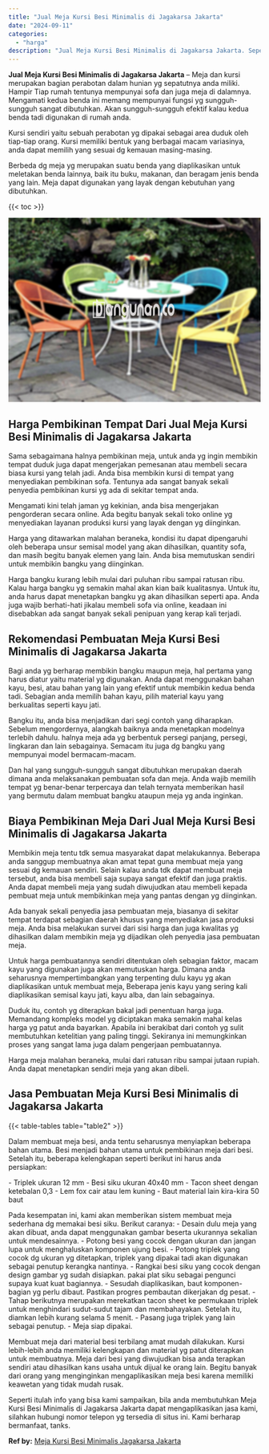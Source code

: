 ```yaml
---
title: "Jual Meja Kursi Besi Minimalis di Jagakarsa Jakarta"
date: "2024-09-11"
categories: 
  - "harga"
description: "Jual Meja Kursi Besi Minimalis di Jagakarsa Jakarta. Seperti itulah info yang bisa kami sampaikan, bila anda membutuhkan Meja Kursi Besi Minimalis di Jagakar..."
---
```


**Jual Meja Kursi Besi Minimalis di Jagakarsa Jakarta** – Meja dan kursi merupakan bagian perabotan dalam hunian yg sepatutnya anda miliki. Hampir Tiap rumah tentunya mempunyai sofa dan juga meja di dalamnya. Mengamati kedua benda ini memang mempunyai fungsi yg sungguh-sungguh sangat dibutuhkan. Akan sungguh-sungguh efektif kalau kedua benda tadi digunakan di rumah anda.

Kursi sendiri yaitu sebuah perabotan yg dipakai sebagai area duduk oleh tiap-tiap orang. Kursi memiliki bentuk yang berbagai macam variasinya, anda dapat memilih yang sesuai dg kemauan masing-masing.

Berbeda dg meja yg merupakan suatu benda yang diaplikasikan untuk meletakan benda lainnya, baik itu buku, makanan, dan beragam jenis benda yang lain. Meja dapat digunakan yang layak dengan kebutuhan yang dibutuhkan.

{{< toc >}}

![Jual Meja Kursi Besi Minimalis di Jagakarsa Jakarta](/images/jual-meja-besi-murah33.png)

## Harga Pembikinan Tempat Dari Jual Meja Kursi Besi Minimalis di Jagakarsa Jakarta

Sama sebagaimana halnya pembikinan meja, untuk anda yg ingin membikin tempat duduk juga dapat mengerjakan pemesanan atau membeli secara biasa kursi yang telah jadi. Anda bisa membikin kursi di tempat yang menyediakan pembikinan sofa. Tentunya ada sangat banyak sekali penyedia pembikinan kursi yg ada di sekitar tempat anda.

Mengamati kini telah jaman yg kekinian, anda bisa mengerjakan pengorderan secara online. Ada begitu banyak sekali toko online yg menyediakan layanan produksi kursi yang layak dengan yg diinginkan.

Harga yang ditawarkan malahan beraneka, kondisi itu dapat dipengaruhi oleh beberapa unsur semisal model yang akan dihasilkan, quantity sofa, dan masih begitu banyak elemen yang lain. Anda bisa memutuskan sendiri untuk membikin bangku yang diinginkan.

Harga bangku kurang lebih mulai dari puluhan ribu sampai ratusan ribu. Kalau harga bangku yg semakin mahal akan kian baik kualitasnya. Untuk itu, anda harus dapat menetapkan bangku yg akan dihasilkan seperti apa. Anda juga wajib berhati-hati jikalau membeli sofa via online, keadaan ini disebabkan ada sangat banyak sekali penipuan yang kerap kali terjadi.

## Rekomendasi Pembuatan Meja Kursi Besi Minimalis di Jagakarsa Jakarta

Bagi anda yg berharap membikin bangku maupun meja, hal pertama yang harus diatur yaitu material yg digunakan. Anda dapat menggunakan bahan kayu, besi, atau bahan yang lain yang efektif untuk membikin kedua benda tadi. Sebagian anda memilih bahan kayu, pilih material kayu yang berkualitas seperti kayu jati.

Bangku itu, anda bisa menjadikan dari segi contoh yang diharapkan. Sebelum mengordernya, alangkah baiknya anda menetapkan modelnya terlebih dahulu. halnya meja ada yg berbentuk persegi panjang, persegi, lingkaran dan lain sebagainya. Semacam itu juga dg bangku yang mempunyai model bermacam-macam.

Dan hal yang sungguh-sungguh sangat dibutuhkan merupakan daerah dimana anda melaksanakan pembuatan sofa dan meja. Anda wajib memilih tempat yg benar-benar terpercaya dan telah ternyata memberikan hasil yang bermutu dalam membuat bangku ataupun meja yg anda inginkan.

## Biaya Pembikinan Meja Dari Jual Meja Kursi Besi Minimalis di Jagakarsa Jakarta

Membikin meja tentu tdk semua masyarakat dapat melakukannya. Beberapa anda sanggup membuatnya akan amat tepat guna membuat meja yang sesuai dg kemauan sendiri. Selain kalau anda tdk dapat membuat meja tersebut, anda bisa membeli saja supaya sangat efektif dan juga praktis. Anda dapat membeli meja yang sudah diwujudkan atau membeli kepada pembuat meja untuk membikinkan meja yang pantas dengan yg diinginkan.

Ada banyak sekali penyedia jasa pembuatan meja, biasanya di sekitar tempat terdapat sebagian daerah khusus yang menyediakan jasa produksi meja. Anda bisa melakukan survei dari sisi harga dan juga kwalitas yg dihasilkan dalam membikin meja yg dijadikan oleh penyedia jasa pembuatan meja.

Untuk harga pembuatannya sendiri ditentukan oleh sebagian faktor, macam kayu yang digunakan juga akan memutuskan harga. Dimana anda seharusnya mempertimbangkan yang terpenting dulu kayu yg akan diaplikasikan untuk membuat meja, Beberapa jenis kayu yang sering kali diaplikasikan semisal kayu jati, kayu alba, dan lain sebagainya.

Duduk itu, contoh yg diterapkan bakal jadi penentuan harga juga. Memandang kompleks model yg diciptakan maka semakin mahal kelas harga yg patut anda bayarkan. Apabila ini berakibat dari contoh yg sulit membutuhkan ketelitian yang paling tinggi. Sekiranya ini memungkinkan proses yang sangat lama juga dalam pengerjaan pembuatannya.

Harga meja malahan beraneka, mulai dari ratusan ribu sampai jutaan rupiah. Anda dapat menetapkan sendiri meja yang akan dibeli.

## Jasa Pembuatan Meja Kursi Besi Minimalis di Jagakarsa Jakarta

{{< table-tables table="table2" >}}

Dalam membuat meja besi, anda tentu seharusnya menyiapkan beberapa bahan utama. Besi menjadi bahan utama untuk pembikinan meja dari besi. Setelah itu, beberapa kelengkapan seperti berikut ini harus anda persiapkan:

\- Triplek ukuran 12 mm - Besi siku ukuran 40x40 mm - Tacon sheet dengan ketebalan 0,3 - Lem fox cair atau lem kuning - Baut material lain kira-kira 50 baut

Pada kesempatan ini, kami akan memberikan sistem membuat meja sederhana dg memakai besi siku. Berikut caranya: - Desain dulu meja yang akan dibuat, anda dapat menggunakan gambar beserta ukurannya sekalian untuk mendesainnya. - Potong besi yang cocok dengan ukuran dan jangan lupa untuk menghaluskan komponen ujung besi. - Potong triplek yang cocok dg ukuran yg ditetapkan, triplek yang dipakai tadi akan digunakan sebagai penutup kerangka nantinya. - Rangkai besi siku yang cocok dengan design gambar yg sudah disiapkan. pakai plat siku sebagai pengunci supaya kuat kuat bagiannya. - Sesudah diaplikasikan, baut komponen-bagian yg perlu dibaut. Pastikan progres pembautan dikerjakan dg pesat. - Tahap berikutnya merupakan merekatkan tacon sheet ke permukaan triplek untuk menghindari sudut-sudut tajam dan membahayakan. Setelah itu, diamkan lebih kurang selama 5 menit. - Pasang juga triplek yang lain sebagai penutup. - Meja siap dipakai.

Membuat meja dari material besi terbilang amat mudah dilakukan. Kursi lebih-lebih anda memiliki kelengkapan dan material yg patut diterapkan untuk membuatnya. Meja dari besi yang diwujudkan bisa anda terapkan sendiri atau dihasilkan kans usaha untuk dijual ke orang lain. Begitu banyak dari orang yang menginginkan mengaplikasikan meja besi karena memiliki keawetan yang tidak mudah rusak.

Seperti itulah info yang bisa kami sampaikan, bila anda membutuhkan Meja Kursi Besi Minimalis di Jagakarsa Jakarta dapat mengaplikasikan jasa kami, silahkan hubungi nomor telepon yg tersedia di situs ini. Kami berharap bermanfaat, tanks.

**Ref by:** [Meja Kursi Besi Minimalis Jagakarsa Jakarta](https://id.wikipedia.org/wiki/Meja)
